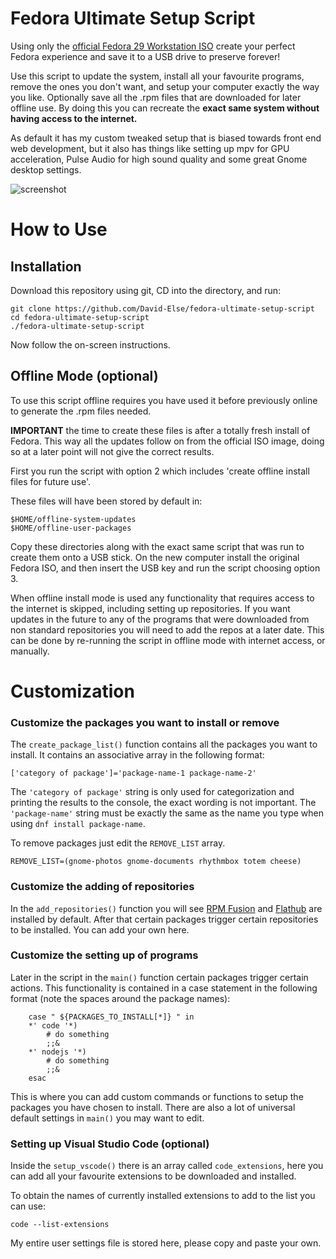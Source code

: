 # Fedora Ultimate Setup Script

Using only the [official Fedora 29 Workstation ISO](https://getfedora.org) create your perfect Fedora experience and save it to a USB drive to preserve forever!

Use this script to update the system, install all your favourite programs, remove the ones you don't want, and setup your computer exactly the way you like. Optionally save all the .rpm files that are downloaded for later offline use. By doing this you can recreate the **exact same system without having access to the internet.**

As default it has my custom tweaked setup that is biased towards front end web development, but it also has things like setting up mpv for GPU acceleration, Pulse Audio for high sound quality and some great Gnome desktop settings.

![screenshot](https://github.com/David-Else/fedora-ultimate-setup-script/blob/master/script-screenshot.png)

# How to Use

## Installation

Download this repository using git, CD into the directory, and run:

```
git clone https://github.com/David-Else/fedora-ultimate-setup-script
cd fedora-ultimate-setup-script
./fedora-ultimate-setup-script
```

Now follow the on-screen instructions.

## Offline Mode (optional)

To use this script offline requires you have used it before previously online to generate the .rpm files needed.

**IMPORTANT** the time to create these files is after a totally fresh install of Fedora. This way all the updates follow on from the official ISO image, doing so at a later point will not give the correct results.

First you run the script with option 2 which includes 'create offline install files for future use'.

These files will have been stored by default in:

```
$HOME/offline-system-updates
$HOME/offline-user-packages
```

Copy these directories along with the exact same script that was run to create them onto a USB stick. On the new computer install the original Fedora ISO, and then insert the USB key and run the script choosing option 3.

When offline install mode is used any functionality that requires access to the internet is skipped, including setting up repositories. If you want updates in the future to any of the programs that were downloaded from non standard repositories you will need to add the repos at a later date. This can be done by re-running the script in offline mode with internet access, or manually.

# Customization

### Customize the packages you want to install or remove

The `create_package_list()` function contains all the packages you want to install. It contains an associative array in the following format:

```
['category of package']='package-name-1 package-name-2'
```

The `'category of package'` string is only used for categorization and printing the results to the console, the exact wording is not important. The `'package-name'` string must be exactly the same as the name you type when using `dnf install package-name`.

To remove packages just edit the `REMOVE_LIST` array.

```
REMOVE_LIST=(gnome-photos gnome-documents rhythmbox totem cheese)
```

### Customize the adding of repositories

In the `add_repositories()` function you will see [RPM Fusion](https://rpmfusion.org/) and [Flathub](https://flathub.org/home) are installed by default. After that certain packages trigger certain repositories to be installed. You can add your own here.

### Customize the setting up of programs

Later in the script in the `main()` function certain packages trigger certain actions. This functionality is contained in a case statement in the following format (note the spaces around the package names):

```
    case " ${PACKAGES_TO_INSTALL[*]} " in
    *' code '*)
        # do something
        ;;&
    *' nodejs '*)
        # do something
        ;;&
    esac
```

This is where you can add custom commands or functions to setup the packages you have chosen to install. There are also a lot of universal default settings in `main()` you may want to edit.

### Setting up Visual Studio Code (optional)

Inside the `setup_vscode()` there is an array called `code_extensions`, here you can add all your favourite extensions to be downloaded and installed.

To obtain the names of currently installed extensions to add to the list you can use:

```
code --list-extensions
```

My entire user settings file is stored here, please copy and paste your own.
